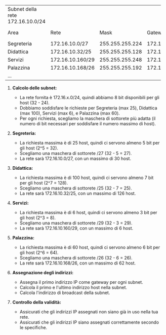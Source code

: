 
|   |   |   |   |   |   |   |   |   |
|---|---|---|---|---|---|---|---|---|
|Subnet della rete 172.16.10.0/24|   |   |   |   |   |   |   |   |
|Area|Rete|Mask|Gateway|max host|Primo indirizzo|Ultimo indirizzo|Indirizzo di Broadcast|Gateway|
|Segreteria|172.16.10.0/27|255.255.255.224|172.16.10.1|30|172.16.10.1|172.16.10.30|172.16.10.31||
|Didattica|172.16.10.32/25|255.255.255.128|172.16.10.33|126|172.16.10.33|172.16.10.158|172.16.10.159||
|Servizi|172.16.10.160/29|255.255.255.248|172.16.10.161|6|172.16.10.161|172.16.10.166|172.16.10.167||
|Palazzina|172.16.10.168/26|255.255.255.192|172.16.10.169|62|172.16.10.169|172.16.10.230|172.16.10.231||
|...|||||||||

1. **Calcolo delle subnet:**
    
    - La rete fornita è 172.16.x.0/24, quindi abbiamo 8 bit disponibili per gli host (32 - 24).
    - Dobbiamo soddisfare le richieste per Segreteria (max 25), Didattica (max 100), Servizi (max 6), e Palazzina (max 60).
    - Per ogni richiesta, scegliamo la maschera di sottorete più adatta (il numero di bit necessari per soddisfare il numero massimo di host).
2. **Segreteria:**
    
    - La richiesta massima è di 25 host, quindi ci servono almeno 5 bit per gli host (2^5 = 32).
    - Scegliamo una maschera di sottorete /27 (32 - 5 = 27).
    - La rete sarà 172.16.10.0/27, con un massimo di 30 host.
3. **Didattica:**
    
    - La richiesta massima è di 100 host, quindi ci servono almeno 7 bit per gli host (2^7 = 128).
    - Scegliamo una maschera di sottorete /25 (32 - 7 = 25).
    - La rete sarà 172.16.10.32/25, con un massimo di 126 host.
4. **Servizi:**
    
    - La richiesta massima è di 6 host, quindi ci servono almeno 3 bit per gli host (2^3 = 8).
    - Scegliamo una maschera di sottorete /29 (32 - 3 = 29).
    - La rete sarà 172.16.10.160/29, con un massimo di 6 host.
5. **Palazzina:**
    
    - La richiesta massima è di 60 host, quindi ci servono almeno 6 bit per gli host (2^6 = 64).
    - Scegliamo una maschera di sottorete /26 (32 - 6 = 26).
    - La rete sarà 172.16.10.168/26, con un massimo di 62 host.
6. **Assegnazione degli indirizzi:**
    
    - Assegna il primo indirizzo IP come gateway per ogni subnet.
    - Calcola il primo e l'ultimo indirizzo host nella subnet.
    - Calcola l'indirizzo di broadcast della subnet.
7. **Controllo della validità:**
    
    - Assicurati che gli indirizzi IP assegnati non siano già in uso nella tua rete.
    - Assicurati che gli indirizzi IP siano assegnati correttamente secondo le specifiche.
